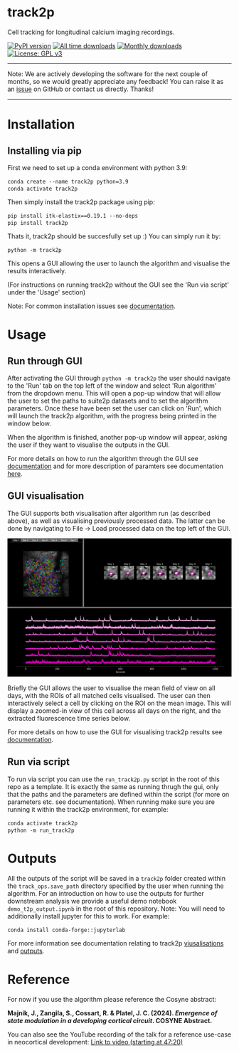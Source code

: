 # track2p
Cell tracking for longitudinal calcium imaging recordings.

[![PyPI version](https://img.shields.io/pypi/v/track2p)](https://pypi.org/project/track2p/)
[![All time downloads](https://static.pepy.tech/badge/track2p)](https://pepy.tech/project/track2p)
[![Monthly downloads](https://img.shields.io/pypi/dm/track2p)](https://pypi.org/project/track2p/)
[![License: GPL v3](https://img.shields.io/badge/License-GPLv3-blue.svg)](https://www.gnu.org/licenses/gpl-3.0)

___
Note: We are actively developing the software for the next couple of months, so we would greatly appreciate any feedback! You can raise it as an [issue](https://github.com/juremaj/track2p/issues) on GitHub or contact us directly. Thanks!
___


# Installation

## Installing via pip

First we need to set up a conda environment with python 3.9:

```
conda create --name track2p python=3.9
conda activate track2p
```

Then simply install the track2p package using pip:

```
pip install itk-elastix==0.19.1 --no-deps
pip install track2p
```

Thats it, track2p should be succesfully set up :)
You can simply run it by:

```
python -m track2p
```

This opens a GUI allowing the user to launch the algorithm and visualise the results interactively.

(For instructions on running track2p without the GUI see the 'Run via script' under the 'Usage' section)

Note: For common installation issues see [documentation](https://github.com/juremaj/track2p/blob/main/docs/installation.md).

# Usage

## Run through GUI

After activating the GUI through `python -m track2p` the user should navigate to the 'Run' tab on the top left of the window and select 'Run algorithm' from the dropdown menu. This will open a pop-up window that will allow the user to set the paths to suite2p datasets and to set the algorithm parameters. Once these have been set the user can click on 'Run', which will launch the track2p algorithm, with the progress being printed in the window below.

When the algorithm is finished, another pop-up window will appear, asking the user if they want to visualise the outputs in the GUI.

For more details on how to run the algorithm through the GUI see [documentation](https://github.com/juremaj/track2p/blob/main/docs/gui.md) and for more description of paramters see documentation [here](https://github.com/juremaj/track2p/blob/main/docs/parameters.md).

## GUI visualisation


The GUI supports both visualisation after algorithm run (as described above), as well as visualising previously processed data. The latter can be done by navigating to File -> Load processed data on the top left of the GUI.


![gui_mainwindow.png](docs/media/plots/gui_mainwindow.png)

Briefly the GUI allows the user to visualise the mean field of view on all days, with the ROIs of all matched cells visualised. The user can then interactively select a cell by clicking on the ROI on the mean image. This will display a zoomed-in view of this cell across all days on the right, and the extracted fluorescence time series below.

For more details on how to use the GUI for visualising track2p results see [documentation](https://github.com/juremaj/track2p/blob/main/docs/gui.md).

## Run via script

To run via script you can use the `run_track2p.py` script in the root of this repo as a template. It is exactly the same as running thrugh the gui, only that the paths and the parameters are defined within the script (for more on parameters etc. see documentation). When running make sure you are running it within the track2p environment, for example:

```
conda activate track2p
python -m run_track2p
```

# Outputs

All the outputs of the script will be saved in a `track2p` folder created within the `track_ops.save_path` directory specified by the user when running the algorithm. For an introduction on how to use the outputs for further downstream analysis we provide a useful demo notebook `demo_t2p_output.ipynb` in the root of this repository. Note: You will need to additionally install jupyter for this to work. For example:

```
conda install conda-forge::jupyterlab
```

For more information see documentation relating to track2p [viusalisations](https://github.com/juremaj/track2p/blob/main/docs/visualisations.md) and [outputs](https://github.com/juremaj/track2p/blob/main/docs/outputs.md).

# Reference

For now if you use the algorithm please reference the Cosyne abstract:

  **Majnik, J., Zangila, S., Cossart, R. & Platel, J. C. (2024). _Emergence of state modulation in a developing cortical circuit_. COSYNE Abstract.**

  

You can also see the YouTube recording of the talk for a reference use-case in neocortical development: [Link to video (starting at 47:20)](https://youtu.be/Tr97HwgQ9ik?t=2839)
